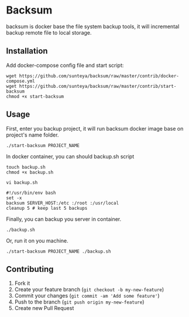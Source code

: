 # Backsum

backsum is docker base the file system backup tools, it will incremental backup remote file to local storage.

## Installation

Add docker-compose config file and start script:

    wget https://github.com/sunteya/backsum/raw/master/contrib/docker-compose.yml
    wget https://github.com/sunteya/backsum/raw/master/contrib/start-backsum
    chmod +x start-backsum

## Usage

First, enter you backup project, it will run backsum docker image base on project's name folder.

    ./start-backsum PROJECT_NAME

In docker container, you can should backup.sh script

    touch backup.sh
    chmod +x backup.sh

    vi backup.sh

    #!/usr/bin/env bash
    set -x
    backsum SERVER_HOST:/etc :/root :/usr/local
    cleanup 5 # keep last 5 backups

Finally, you can backup you server in container.

    ./backup.sh

Or, run it on you machine.

    ./start-backsum PROJECT_NAME ./backup.sh


## Contributing

1. Fork it
2. Create your feature branch (`git checkout -b my-new-feature`)
3. Commit your changes (`git commit -am 'Add some feature'`)
4. Push to the branch (`git push origin my-new-feature`)
5. Create new Pull Request
